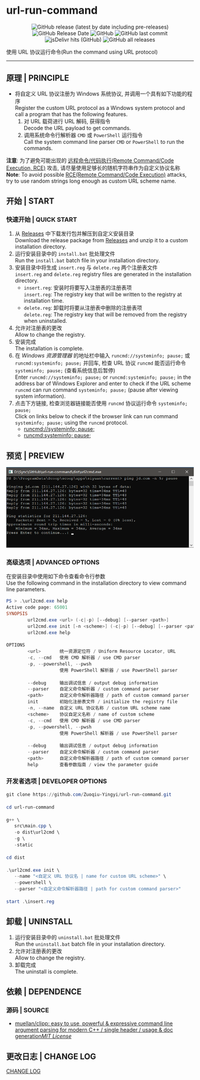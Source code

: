 # url-run-command

<center>

![GitHub release (latest by date including pre-releases)](https://img.shields.io/github/v/release/Zuoqiu-Yingyi/url-run-command?include_prereleases)
![GitHub Release Date](https://img.shields.io/github/release-date/Zuoqiu-Yingyi/url-run-command)
![GitHub](https://img.shields.io/github/license/Zuoqiu-Yingyi/url-run-command)
![GitHub last commit](https://img.shields.io/github/last-commit/Zuoqiu-Yingyi/url-run-command)
![jsDelivr hits (GitHub)](https://img.shields.io/jsdelivr/gh/hy/Zuoqiu-Yingyi/url-run-command?label=hits)
![GitHub all releases](https://img.shields.io/github/downloads/Zuoqiu-Yingyi/url-run-command/total)

</center>

使用 URL 协议运行命令(Run the command using URL protocol)

---

## 原理 | PRINCIPLE

- 将自定义 URL 协议注册为 Windows 系统协议, 并调用一个具有如下功能的程序  
  Register the custom URL protocol as a Windows system protocol and call a program that has the following features.
  1. 对 URL 载荷进行 URL 解码, 获得指令  
     Decode the URL payload to get commands.
  2. 调用系统命令行解析器 `CMD` 或 `PowerShell` 运行指令  
     Call the system command line parser `CMD` or `PowerShell` to run the commands.

**注意**: 为了避免可能出现的 [远程命令/代码执行(Remote Command/Code Execution, RCE)](https://en.wikipedia.org/w/index.php?title=Remote_code_execution&redirect=no) 攻击, 请尽量使用足够长的随机字符串作为自定义协议名称  
**Note**: To avoid possible [RCE(Remote Command/Code Execution)](https://en.wikipedia.org/w/index.php?title=Remote_code_execution&redirect=no) attacks, try to use random strings long enough as custom URL scheme name.

## 开始 | START

### 快速开始 | QUICK START

1. 从 [Releases](https://github.com/Zuoqiu-Yingyi/url-run-command/releases) 中下载发行包并解压到自定义安装目录  
   Download the release package from [Releases](https://github.com/Zuoqiu-Yingyi/url-run-command/releases) and unzip it to a custom installation directory.
2. 运行安装目录中的 `install.bat` 批处理文件  
   Run the `install.bat` batch file in your installation directory.
3. 安装目录中将生成 `insert.reg` 与 `delete.reg` 两个注册表文件  
   `insert.reg` and `delete.reg` registry files are generated in the installation directory.
   - `insert.reg`: 安装时将要写入注册表的注册表项  
     `insert.reg`: The registry key that will be written to the registry at installation time.
   - `delete.reg`: 卸载时将要从注册表中删除的注册表项  
     `delete.reg`: The registry key that will be removed from the registry when uninstalled.
4. 允许对注册表的更改  
   Allow to change the registry.
5. 安装完成  
   The installation is complete.
6. 在 *Windows 资源管理器* 的地址栏中输入 `runcmd://systeminfo; pause;` 或 `runcmd:systeminfo; pause;` 并回车, 检查 URL 协议 `runcmd` 能否运行命令 `systeminfo; pause;` (查看系统信息后暂停)  
   Enter `runcmd://systeminfo; pause;` or `runcmd:systeminfo; pause;` in the address bar of Windows Explorer and enter to check if the URL scheme `runcmd` can run command `systeminfo; pause;` (pause after viewing system information).
7. 点击下方链接, 检查浏览器链接能否使用 `runcmd` 协议运行命令 `systeminfo; pause;`  
   Click on links below to check if the browser link can run command `systeminfo; pause;`   using the `runcmd` protocol.
   - [runcmd://systeminfo; pause;](https://diamondyuan.github.io/302/?location=runcmd%3A%2F%2Fsysteminfo%3B+pause%3B)
   - [runcmd:systeminfo; pause;](https://diamondyuan.github.io/302/?location=runcmd%3Asysteminfo%3B+pause%3B)

## 预览 | PREVIEW

![PING](./images/preview.png)

### 高级选项 | ADVANCED OPTIONS

在安装目录中使用如下命令查看命令行参数  
Use the following command in the installation directory to view command line parameters.

```powershell
PS > .\url2cmd.exe help
Active code page: 65001
SYNOPSIS
        url2cmd.exe <url> (-c|-p) [--debug] [--parser <path>]
        url2cmd.exe init [-n <scheme>] (-c|-p) [--debug] [--parser <path>]
        url2cmd.exe help

OPTIONS
        <url>       统一资源定位符 / Uniform Resource Locator, URL
        -c, --cmd   使用 CMD 解析器 / use CMD parser
        -p, --powershell, --pwsh
                    使用 PowerShell 解析器 / use PowerShell parser

        --debug     输出调试信息 / output debug information
        --parser    自定义命令解析器 / custom command parser
        <path>      自定义命令解析器路径 / path of custom command parser
        init        初始化注册表文件 / initialize the registry file
        -n, --name  自定义 URL 协议名称 / custom URL scheme name
        <scheme>    协议自定义名称 / name of custom scheme
        -c, --cmd   使用 CMD 解析器 / use CMD parser
        -p, --powershell, --pwsh
                    使用 PowerShell 解析器 / use PowerShell parser

        --debug     输出调试信息 / output debug information
        --parser    自定义命令解析器 / custom command parser
        <path>      自定义命令解析器路径 / path of custom command parser
        help        查看参数指南 / view the parameter guide
```

### 开发者选项 | DEVELOPER OPTIONS

```powershell
git clone https://github.com/Zuoqiu-Yingyi/url-run-command.git

cd url-run-command

g++ \
   src\main.cpp \
   -o dist\url2cmd \
   -g \
   -static

cd dist

.\url2cmd.exe init \
   --name "<自定义 URL 协议名 | name for custom URL scheme>" \
   --powershell \
   --parser "<自定义命令解析器路径 | path for custom command parser>"

start .\insert.reg
```

## 卸载 | UNINSTALL

1. 运行安装目录中的 `uninstall.bat` 批处理文件  
   Run the `uninstall.bat` batch file in your installation directory.
2. 允许对注册表的更改  
   Allow to change the registry.
3. 卸载完成  
   The uninstall is complete.

## 依赖 | DEPENDENCE

### 源码 | SOURCE

- [muellan/clipp: easy to use, powerful &amp; expressive command line argument parsing for modern C++ / single header / usage &amp; doc generation](https://github.com/muellan/clipp#overview)*[MIT License](https://github.com/muellan/clipp/blob/master/LICENSE)*

## 更改日志 | CHANGE LOG

[CHANGE LOG](./CHANGELOG.md)
